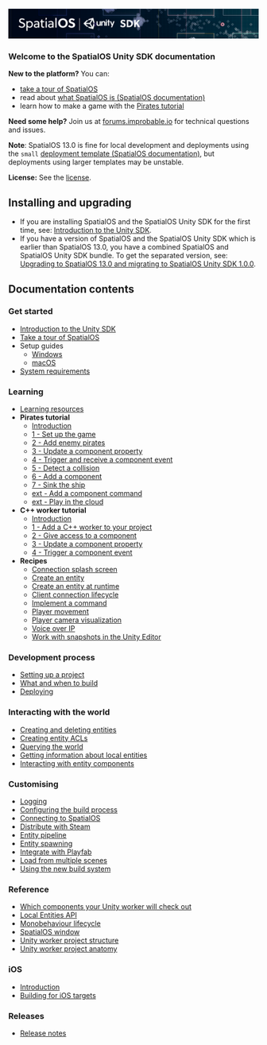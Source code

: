 ![SpatialOS Unity SDK documentation](assets/unity-sdk-header.png)

### Welcome to the SpatialOS Unity SDK documentation

**New to the platform?**
You can:
* [take a tour of SpatialOS](get-started/tour.md)
* read about [what SpatialOS is (SpatialOS documentation)](https://docs.improbable.io/reference/13.0/shared/concepts/spatialos)
* learn how to make a game with the [Pirates tutorial](tutorials/pirates/overview.md)

**Need some help?** Join us at [forums.improbable.io](https://forums.improbable.io) for technical questions and issues.

 **Note**:
SpatialOS 13.0 is fine for local development and deployments using the `small` [deployment template (SpatialOS documentation)](https://docs.improbable.io/reference/13.0/shared/reference/file-formats/launch-config#templates), but deployments using larger templates may be unstable.

**License:**
See the [license](../LICENSE.md).

## Installing and upgrading
* If you are installing SpatialOS and the SpatialOS Unity SDK for the first time, see:
[Introduction to the Unity SDK](introduction.md).
* If you have a version of SpatialOS and the SpatialOS Unity SDK which is earlier than SpatialOS 13.0, you
have a combined SpatialOS and SpatialOS Unity SDK bundle. To get the separated version, see: [Upgrading to SpatialOS 13.0 and migrating to SpatialOS Unity SDK 1.0.0](migration.md).

## Documentation contents
### Get started
- [Introduction to the Unity SDK](introduction.md)
- [Take a tour of SpatialOS](get-started/tour.md)
- Setup guides
    - [Windows](get-started/setup/win.md)
    - [macOS](get-started/setup/mac.md)
- [System requirements](get-started/requirements.md)
### Learning
- [Learning resources](tutorials/learning-resources.md)
- **Pirates tutorial**
    - [Introduction](tutorials/pirates/overview.md)
    - [1 - Set up the game](tutorials/pirates/lesson1.md)
    - [2 - Add enemy pirates](tutorials/pirates/lesson2.md)
    - [3 - Update a component property](tutorials/pirates/lesson3.md)
    - [4 - Trigger and receive a component event](tutorials/pirates/lesson4.md)
    - [5 - Detect a collision](tutorials/pirates/lesson5.md)
    - [6 - Add a component](tutorials/pirates/lesson6.md)
    - [7 - Sink the ship](tutorials/pirates/lesson7.md)
    - [ext - Add a component command](tutorials/pirates/pirates-command.md)
    - [ext - Play in the cloud](tutorials/pirates/pirates-cloud.md)
- **C++ worker tutorial**
    + [Introduction](tutorials/cpp-worker-tutorial/introduction.md)
    + [1 - Add a C++ worker to your project](tutorials/cpp-worker-tutorial/add-cpp-worker.md)
    + [2 - Give access to a component](tutorials/cpp-worker-tutorial/give-component-access.md)
    + [3 - Update a component property](tutorials/cpp-worker-tutorial/move-pirate-ships.md)
    + [4 - Trigger a component event](tutorials/cpp-worker-tutorial/shooting-pirate-ships.md)
- **Recipes**
    - [Connection splash screen](tutorials/recipes/splash-screen.md)
    - [Create an entity](tutorials/recipes/entity-creation.md)
    - [Create an entity at runtime](tutorials/recipes/runtime-entity-creation.md)
    - [Client connection lifecycle](tutorials/recipes/client-lifecycle.md)
    - [Implement a command](tutorials/recipes/command.md)
    - [Player movement](tutorials/recipes/player-movement.md)
    - [Player camera visualization](tutorials/recipes/player-visualization.md)
    - [Voice over IP](tutorials/recipes/voip.md)
    - [Work with snapshots in the Unity Editor](tutorials/recipes/working-with-snapshots.md)
### Development process
- [Setting up a project](develop/set-up-unity-project.md)
- [What and when to build](develop/build.md)
- [Deploying](develop/deploy.md)
### Interacting with the world
- [Creating and deleting entities](interact-with-world/create-delete-entities.md)
- [Creating entity ACLs](interact-with-world/create-acls.md)
- [Querying the world](interact-with-world/query-world.md)
- [Getting information about local entities](interact-with-world/local-entities.md)
- [Interacting with entity components](interact-with-world/interact-components.md)
### Customising
- [Logging](customize/logging.md)
- [Configuring the build process](customize/configure-build.md)
- [Connecting to SpatialOS](customize/spatialos-connection.md)
- [Distribute with Steam](customize/steam.md)
- [Entity pipeline](customize/entity-pipeline.md)
- [Entity spawning](customize/spawn-rate-limiting.md)
- [Integrate with Playfab](customize/playfab.md)
- [Load from multiple scenes](customize/multiple-scenes.md)
- [Using the new build system](customize/minimal-build.md)
### Reference
- [Which components your Unity worker will check out](reference/component-interest.md)
- [Local Entities API](reference/local-entities-api.md)
- [Monobehaviour lifecycle](reference/monobehaviour-lifecycle.md)
- [SpatialOS window](reference/spatialos-window.md)
- [Unity worker project structure](reference/unity-worker-structure.md)
- [Unity worker project anatomy](reference/project-anatomy.md)
### iOS
- [Introduction](unity-ios/introduction.md)
- [Building for iOS targets](unity-ios/using.md)
### Releases
- [Release notes](releases/release-notes.md)

